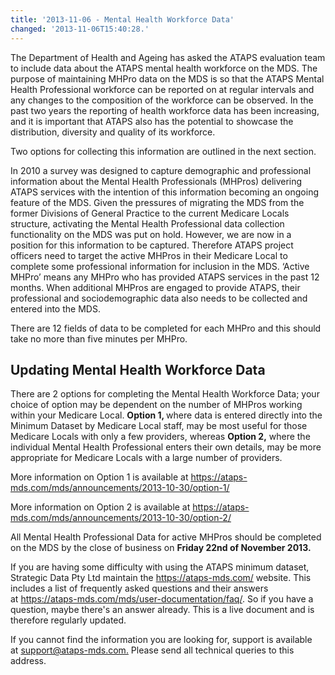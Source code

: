 ```yaml
---
title: '2013-11-06 - Mental Health Workforce Data'
changed: '2013-11-06T15:40:28.'
---
```


<p>The Department of Health and Ageing has asked the ATAPS evaluation team to include data about the ATAPS mental health workforce on the MDS. The purpose of maintaining MHPro data on the MDS is so that the ATAPS Mental Health Professional workforce can be reported on at regular intervals and any changes to the composition of the workforce can be observed. In the past two years the reporting of health workforce data has been increasing, and it is important that ATAPS also has the potential to showcase the distribution, diversity and quality of its workforce.</p>
<p>Two options for collecting this information are outlined in the next section.</p>
<p>In 2010 a survey was designed to capture demographic and professional information about the Mental Health Professionals (MHPros) delivering ATAPS services with the intention of this information becoming an ongoing feature of the MDS. Given the pressures of migrating the MDS from the former Divisions of General Practice to the current Medicare Locals structure, activating the Mental Health Professional data collection functionality on the MDS was put on hold. However, we are now in a position for this information to be captured. Therefore ATAPS project officers need to target the active MHPros in their Medicare Local to complete some professional information for inclusion in the MDS. ‘Active MHPro’ means any MHPro who has provided ATAPS services in the past 12 months. When additional MHPros are engaged to provide ATAPS, their professional and sociodemographic data also needs to be collected and entered into the MDS.</p>
<p>There are 12 fields of data to be completed for each MHPro and this should take no more than five minutes per MHPro.</p>
<h2>Updating Mental Health Workforce Data </h2>
<p>There are 2 options for completing the Mental Health Workforce Data; your choice of option may be dependent on the number of MHPros working within your Medicare Local. <strong>Option 1, </strong>where data is entered directly into the Minimum Dataset by Medicare Local staff, may be most useful for those Medicare Locals with only a few providers, whereas <strong>Option 2,</strong> where the individual Mental Health Professional enters their own details, may be more appropriate for Medicare Locals with a large number of providers. </p>
<p>More information on Option 1 is available at <a href="option-1/index.html">https://ataps-mds.com/mds/announcements/2013-10-30/option-1/</a></p>
<p>More information on Option 2 is available at <a href="option-2/index.html">https://ataps-mds.com/mds/announcements/2013-10-30/option-2/</a></p>
<p>All Mental Health Professional Data for active MHPros should be completed on the MDS by the close of business on <strong>Friday 22</strong><strong>nd</strong><strong> of November 2013.</strong> </p>
<p>If you are having some difficulty with using the ATAPS minimum dataset, Strategic Data Pty Ltd maintain the <a href="../../../index.html">https://ataps-mds.com/</a> website. This includes a list of frequently asked questions and their answers at <a href="../../user-documentation/faq/index.html">https://ataps-mds.com/mds/user-documentation/faq/</a>. So if you have a question, maybe there's an answer already. This is a live document and is therefore regularly updated. </p>
<p>If you cannot find the information you are looking for, support is available at <a href="mailto:support@ataps-mds.com.">support@ataps-mds.com.</a> Please send all technical queries to this address. </p>    
